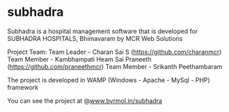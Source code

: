 # subhadra
Subhadra is a hospital management software that is developed for SUBHADRA HOSPITALS, Bhimavaram by MCR Web Solutions

Project Team:
    Team Leader - Charan Sai S (https://github.com/charanmcr)
    Team Member - Kambhampati Heam Sai Praneeth (https://github.com/praneethmcr)
    Team Member - Srikanth Peethambaram
    
The project is developed in WAMP (Windows - Apache - MySql - PHP) framework

You can see the project at @www.bvrmol.in/subhadra

